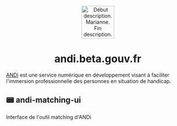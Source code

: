<p align="center">
  <a href="https://andi.beta.gouv.fr">
    <img alt="Début description. Marianne. Fin description." src="https://upload.wikimedia.org/wikipedia/fr/3/38/Logo_de_la_R%C3%A9publique_fran%C3%A7aise_%281999%29.svg" width="90" />
  </a>
</p>
<h1 align="center">
  andi.beta.gouv.fr
</h1>

[ANDi](https://andi.beta.gouv.fr) est une service numérique en développement visant à faciliter l'immersion professionnelle des personnes en situation de handicap.

## 📟 andi-matching-ui
Interface de l'outil matching d'ANDi
